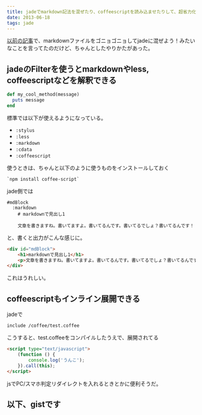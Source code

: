 ```yaml
---
title: jadeでmarkdown記法を混ぜたり、coffeescriptを読み込ませたりして、超省力化しよう
date: 2013-06-18
tags: jade
---
```



[以前の記事](http://jigoku-no.tumblr.com/post/50664376180/grunt-contrib-jade-markdown-htm)で、markdownファイルをゴニョゴニョしてjadeに混ぜよう！みたいなことを言ってたのだけど、ちゃんとしたやりかたがあった。


## jadeのFilterを使うとmarkdownやless, coffeescriptなどを解釈できる

```ruby
def my_cool_method(message)
  puts message
end
```

標準では以下が使えるようになっている。

* `:stylus`
* `:less`
* `:markdown`
* `:cdata`
* `:coffeescript`


使うときは、ちゃんと以下のように使うものをインストールしておく

	`npm install coffee-script`
	

jade側では

	#mdBlock
      :markdown
        # markdownで見出し1

        文章を書きますね。書いてますよ。書いてるんです。書いてるでしょ？書いてるんです！
        
と、書くと出力がこんな感じに。

```html
<div id="mdBlock">
	<h1>markdownで見出し1</h1>
	<p>文章を書きますね。書いてますよ。書いてるんです。書いてるでしょ？書いてるんです！</p>
</div>	
```

	
これはうれしい。

## coffeescriptもインライン展開できる

jadeで

```jade
include /coffee/test.coffee
```
	  
	  
こうすると、test.coffeeをコンパイルしたうえで、展開されてる

```html
<script type="text/javascript">
	(function () {
		console.log('うんこ');
	}).call(this);
</script>
```

jsでPC/スマホ判定リダイレクトを入れるときとかに便利そうだ。




## 以下、gistです

<script src="https://gist.github.com/katapad/5805089.js"></script>

